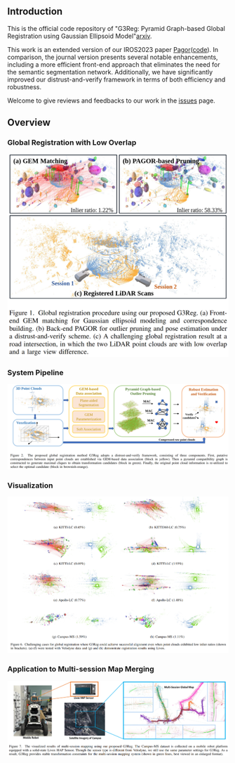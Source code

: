 ## Introduction

This is the official code repository of "G3Reg: Pyramid Graph-based Global Registration using Gaussian Ellipsoid Model"[arxiv](https://arxiv.org/abs/2308.11573). 

This work is an extended version of our IROS2023 paper [Pagor](https://arxiv.org/abs/2307.12116)([code](https://github.com/HKUST-Aerial-Robotics/Pagor)). In comparison, the journal version presents several notable enhancements, including a more efficient front-end approach that eliminates the need for the semantic segmentation network. Additionally, we have significantly improved our distrust-and-verify framework in terms of both efficiency and robustness.

Welcome to give reviews and feedbacks to our work in the [issues](https://github.com/HKUST-Aerial-Robotics/G3Reg/issues) page.

## Overview
### Global Registration with Low Overlap
<div align="center">
    <img src="docs/teaser.png" width="800" alt="teaser">
</div>

### System Pipeline
<div align="center">
    <img src="docs/pipeline.png" alt="system">
</div>

### Visualization
<div align="center">
    <img src="docs/visualization.png" alt="visualization">
</div>

### Application to Multi-session Map Merging
<div align="center">
    <img src="docs/map_merging.png" alt="map_merging">
</div>
